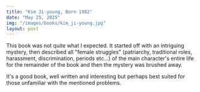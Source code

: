 ```yaml
---
title: "Kim Ji-young, Born 1982"
date: "May 25, 2025"
img: "/images/books/kim_ji-young.jpg"
layout: post
---
```


This book was not quite what I expected. It started off with an intriguing mystery, then described all "female struggles" (patriarchy, traditional roles, harassment, discrimination, periods etc...) of the main character's entire life for the remainder of the book and then the mystery was brushed away.

It's a good book, well written and interesting but perhaps best suited for those unfamiliar with the mentioned problems.